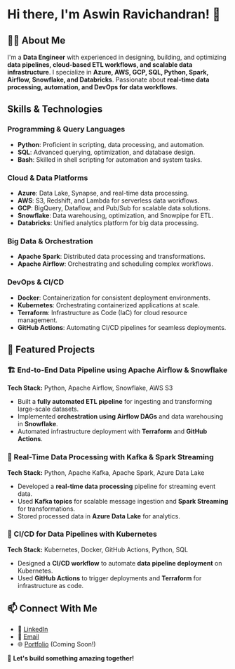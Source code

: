 # Hi there, I'm Aswin Ravichandran! 🚀

## 👨‍💻 About Me

I'm a **Data Engineer** with experienced in designing, building, and optimizing **data pipelines, cloud-based ETL workflows, and scalable data infrastructure**. I specialize in **Azure, AWS, GCP, SQL, Python, Spark, Airflow, Snowflake, and Databricks**. Passionate about **real-time data processing, automation, and DevOps for data workflows**.

## Skills & Technologies

### Programming & Query Languages
- **Python**: Proficient in scripting, data processing, and automation.
- **SQL**: Advanced querying, optimization, and database design.
- **Bash**: Skilled in shell scripting for automation and system tasks.

### Cloud & Data Platforms
- **Azure**: Data Lake, Synapse, and real-time data processing.
- **AWS**: S3, Redshift, and Lambda for serverless data workflows.
- **GCP**: BigQuery, Dataflow, and Pub/Sub for scalable data solutions.
- **Snowflake**: Data warehousing, optimization, and Snowpipe for ETL.
- **Databricks**: Unified analytics platform for big data processing.

### Big Data & Orchestration
- **Apache Spark**: Distributed data processing and transformations.
- **Apache Airflow**: Orchestrating and scheduling complex workflows.

### DevOps & CI/CD
- **Docker**: Containerization for consistent deployment environments.
- **Kubernetes**: Orchestrating containerized applications at scale.
- **Terraform**: Infrastructure as Code (IaC) for cloud resource management.
- **GitHub Actions**: Automating CI/CD pipelines for seamless deployments.





## 📌 Featured Projects

### 🏗️ End-to-End Data Pipeline using Apache Airflow & Snowflake

**Tech Stack:** Python, Apache Airflow, Snowflake, AWS S3

- Built a **fully automated ETL pipeline** for ingesting and transforming large-scale datasets.
- Implemented **orchestration using Airflow DAGs** and data warehousing in **Snowflake**.
- Automated infrastructure deployment with **Terraform** and **GitHub Actions**.

### 🚀 Real-Time Data Processing with Kafka & Spark Streaming

**Tech Stack:** Python, Apache Kafka, Apache Spark, Azure Data Lake

- Developed a **real-time data processing** pipeline for streaming event data.
- Used **Kafka topics** for scalable message ingestion and **Spark Streaming** for transformations.
- Stored processed data in **Azure Data Lake** for analytics.

### 🔄 CI/CD for Data Pipelines with Kubernetes

**Tech Stack:** Kubernetes, Docker, GitHub Actions, Python, SQL

- Designed a **CI/CD workflow** to automate **data pipeline deployment** on Kubernetes.
- Used **GitHub Actions** to trigger deployments and **Terraform** for infrastructure as code.



## 📫 Connect With Me

- 💼 [LinkedIn](https://www.linkedin.com/in/aswin-ravichandran06/)
- 📧 [Email](mailto\:aswin.ravichandran06@gmail.com)
- 🌐 [Portfolio](#) (Coming Soon!)

🚀 **Let's build something amazing together!**


<!--
**aswin1818/aswin1818** is a ✨ _special_ ✨ repository because its `README.md` (this file) appears on your GitHub profile.

Here are some ideas to get you started:

- 🔭 I’m currently working on ...
- 🌱 I’m currently learning ...
- 👯 I’m looking to collaborate on ...
- 🤔 I’m looking for help with ...
- 💬 Ask me about ...
- 📫 How to reach me: ...
- 😄 Pronouns: ...
- ⚡ Fun fact: ...
-->
